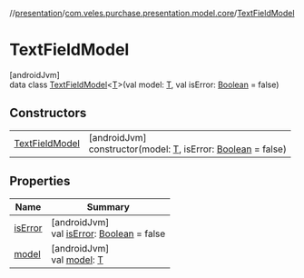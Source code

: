 //[presentation](../../../index.md)/[com.veles.purchase.presentation.model.core](../index.md)/[TextFieldModel](index.md)

# TextFieldModel

[androidJvm]\
data class [TextFieldModel](index.md)&lt;[T](index.md)&gt;(val model: [T](index.md), val isError: [Boolean](https://kotlinlang.org/api/latest/jvm/stdlib/kotlin/-boolean/index.html) = false)

## Constructors

| | |
|---|---|
| [TextFieldModel](-text-field-model.md) | [androidJvm]<br>constructor(model: [T](index.md), isError: [Boolean](https://kotlinlang.org/api/latest/jvm/stdlib/kotlin/-boolean/index.html) = false) |

## Properties

| Name | Summary |
|---|---|
| [isError](is-error.md) | [androidJvm]<br>val [isError](is-error.md): [Boolean](https://kotlinlang.org/api/latest/jvm/stdlib/kotlin/-boolean/index.html) = false |
| [model](model.md) | [androidJvm]<br>val [model](model.md): [T](index.md) |

